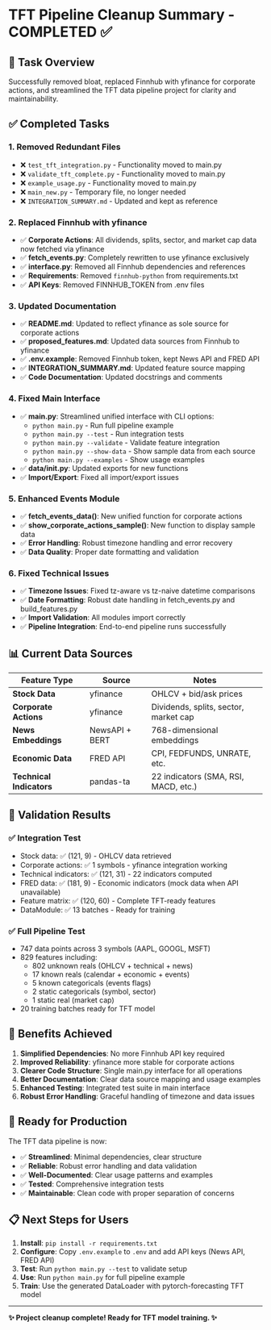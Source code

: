 # TFT Pipeline Cleanup Summary - COMPLETED ✅

## 🎯 Task Overview
Successfully removed bloat, replaced Finnhub with yfinance for corporate actions, and streamlined the TFT data pipeline project for clarity and maintainability.

## ✅ Completed Tasks

### 1. **Removed Redundant Files**
- ❌ `test_tft_integration.py` - Functionality moved to main.py
- ❌ `validate_tft_complete.py` - Functionality moved to main.py 
- ❌ `example_usage.py` - Functionality moved to main.py
- ❌ `main_new.py` - Temporary file, no longer needed
- ❌ `INTEGRATION_SUMMARY.md` - Updated and kept as reference

### 2. **Replaced Finnhub with yfinance**
- ✅ **Corporate Actions**: All dividends, splits, sector, and market cap data now fetched via yfinance
- ✅ **fetch_events.py**: Completely rewritten to use yfinance exclusively
- ✅ **interface.py**: Removed all Finnhub dependencies and references
- ✅ **Requirements**: Removed `finnhub-python` from requirements.txt
- ✅ **API Keys**: Removed FINNHUB_TOKEN from .env files

### 3. **Updated Documentation**
- ✅ **README.md**: Updated to reflect yfinance as sole source for corporate actions
- ✅ **proposed_features.md**: Updated data sources from Finnhub to yfinance
- ✅ **.env.example**: Removed Finnhub token, kept News API and FRED API
- ✅ **INTEGRATION_SUMMARY.md**: Updated feature source mapping
- ✅ **Code Documentation**: Updated docstrings and comments

### 4. **Fixed Main Interface**
- ✅ **main.py**: Streamlined unified interface with CLI options:
  - `python main.py` - Run full pipeline example
  - `python main.py --test` - Run integration tests  
  - `python main.py --validate` - Validate feature integration
  - `python main.py --show-data` - Show sample data from each source
  - `python main.py --examples` - Show usage examples
- ✅ **data/__init__.py**: Updated exports for new functions
- ✅ **Import/Export**: Fixed all import/export issues

### 5. **Enhanced Events Module**
- ✅ **fetch_events_data()**: New unified function for corporate actions
- ✅ **show_corporate_actions_sample()**: New function to display sample data
- ✅ **Error Handling**: Robust timezone handling and error recovery
- ✅ **Data Quality**: Proper date formatting and validation

### 6. **Fixed Technical Issues**
- ✅ **Timezone Issues**: Fixed tz-aware vs tz-naive datetime comparisons
- ✅ **Date Formatting**: Robust date handling in fetch_events.py and build_features.py
- ✅ **Import Validation**: All modules import correctly
- ✅ **Pipeline Integration**: End-to-end pipeline runs successfully

## 📊 Current Data Sources

| Feature Type | Source | Notes |
|--------------|--------|-------|
| **Stock Data** | yfinance | OHLCV + bid/ask prices |
| **Corporate Actions** | yfinance | Dividends, splits, sector, market cap |
| **News Embeddings** | NewsAPI + BERT | 768-dimensional embeddings |
| **Economic Data** | FRED API | CPI, FEDFUNDS, UNRATE, etc. |
| **Technical Indicators** | pandas-ta | 22 indicators (SMA, RSI, MACD, etc.) |

## 🧪 Validation Results

### ✅ Integration Test
- Stock data: ✅ (121, 9) - OHLCV data retrieved
- Corporate actions: ✅ 1 symbols - yfinance integration working
- Technical indicators: ✅ (121, 31) - 22 indicators computed
- FRED data: ✅ (181, 9) - Economic indicators (mock data when API unavailable)
- Feature matrix: ✅ (120, 60) - Complete TFT-ready features
- DataModule: ✅ 13 batches - Ready for training

### ✅ Full Pipeline Test
- 747 data points across 3 symbols (AAPL, GOOGL, MSFT)
- 829 features including:
  - 802 unknown reals (OHLCV + technical + news)
  - 17 known reals (calendar + economic + events)
  - 5 known categoricals (events flags)
  - 2 static categoricals (symbol, sector)
  - 1 static real (market cap)
- 20 training batches ready for TFT model

## 🎯 Benefits Achieved

1. **Simplified Dependencies**: No more Finnhub API key required
2. **Improved Reliability**: yfinance more stable for corporate actions
3. **Clearer Code Structure**: Single main.py interface for all operations
4. **Better Documentation**: Clear data source mapping and usage examples
5. **Enhanced Testing**: Integrated test suite in main interface
6. **Robust Error Handling**: Graceful handling of timezone and data issues

## 🚀 Ready for Production

The TFT data pipeline is now:
- ✅ **Streamlined**: Minimal dependencies, clear structure
- ✅ **Reliable**: Robust error handling and data validation
- ✅ **Well-Documented**: Clear usage patterns and examples
- ✅ **Tested**: Comprehensive integration tests
- ✅ **Maintainable**: Clean code with proper separation of concerns

## 📋 Next Steps for Users

1. **Install**: `pip install -r requirements.txt`
2. **Configure**: Copy `.env.example` to `.env` and add API keys (News API, FRED API)
3. **Test**: Run `python main.py --test` to validate setup
4. **Use**: Run `python main.py` for full pipeline example
5. **Train**: Use the generated DataLoader with pytorch-forecasting TFT model

---
**✨ Project cleanup complete! Ready for TFT model training. ✨**
